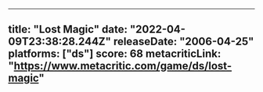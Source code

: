
---
title: "Lost Magic"
date: "2022-04-09T23:38:28.244Z"
releaseDate: "2006-04-25"
platforms: ["ds"]
score: 68
metacriticLink: "https://www.metacritic.com/game/ds/lost-magic"
---
